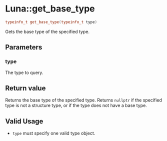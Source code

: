 # Luna::get_base_type

```c++
typeinfo_t get_base_type(typeinfo_t type)
```

Gets the base type of the specified type. 



## Parameters
### type
The type to query. 

## Return value
Returns the base type of the specified type. Returns `nullptr` if the specified type is not a structure type, or if the type does not have a base type. 

## Valid Usage
* `type` must specify one valid type object. 

